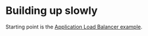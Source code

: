 # Building up slowly

Starting point is the [Application Load Balancer example](https://github.com/aws-samples/aws-cdk-examples/tree/master/python/application-load-balancer).
